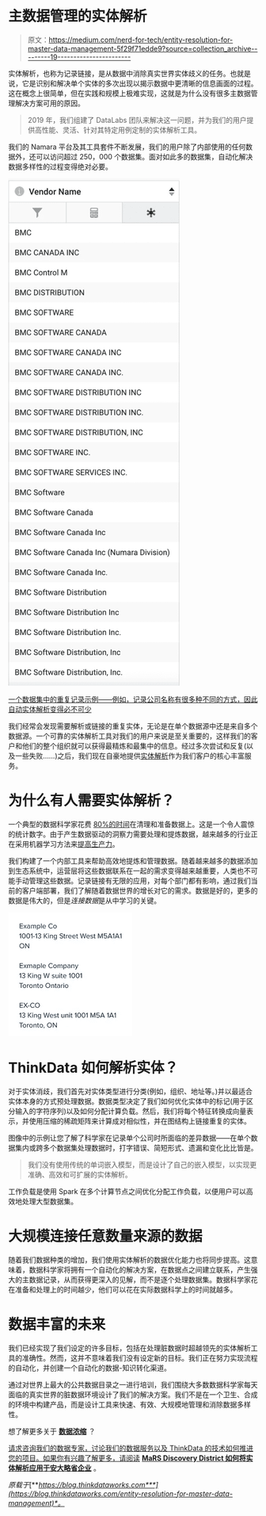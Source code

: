 # 主数据管理的实体解析

> 原文：<https://medium.com/nerd-for-tech/entity-resolution-for-master-data-management-5f29f71edde9?source=collection_archive---------19----------------------->

实体解析，也称为记录链接，是从数据中消除真实世界实体歧义的任务。也就是说，它是识别和解决单个实体的多次出现以揭示数据中更清晰的信息画面的过程。这在概念上很简单，但在实践和规模上极难实现，这就是为什么没有很多主数据管理解决方案可用的原因。

> 2019 年，我们组建了 DataLabs 团队来解决这一问题，并为我们的用户提供高性能、灵活、针对其特定用例定制的实体解析工具。

我们的 Namara 平台及其工具套件不断发展，我们的用户除了内部使用的任何数据外，还可以访问超过 250，000 个数据集。面对如此多的数据集，自动化解决数据多样性的过程变得绝对必要。

![](img/76b678d43d7a4bc59e3b0d180a614315.png)

[一个数据集中的重复记录示例——例如，记录公司名称有很多种不同的方式，因此自动实体解析变得必不可少](https://cdn2.hubspot.net/hubfs/5507284/Screen%20Shot%202019-10-02%20at%2012.11.48%20PM.png)

我们经常会发现需要解析或链接的重复实体，无论是在单个数据源中还是来自多个数据源。一个可靠的实体解析工具对我们的用户来说是至关重要的，这样我们的客户和他们的整个组织就可以获得最精炼和最集中的信息。经过多次尝试和反复(以及一些失败……)之后，我们现在自豪地提供[实体解析](https://www.thinkdataworks.com/products/data-enrichment)作为我们客户的核心丰富服务。

# 为什么有人需要实体解析？

一个典型的数据科学家花费 [80%的时间](https://www.forbes.com/sites/gilpress/2016/03/23/data-preparation-most-time-consuming-least-enjoyable-data-science-task-survey-says/#76e791466f63)在清理和准备数据上。这是一个令人震惊的统计数字。由于产生数据驱动的洞察力需要处理和提炼数据，越来越多的行业正在采用机器学习方法来[提高生产力](https://www.therecord.com/news-story/9593232-waterloo-ai-company-works-with-audi-on-driverless-technology/)。

我们构建了一个内部工具来帮助高效地提炼和管理数据。随着越来越多的数据添加到生态系统中，运营层将这些数据联系在一起的需求变得越来越重要，人类也不可能手动管理这些数据。记录链接有无限的应用，对每个部门都有影响，通过我们当前的客户端部署，我们了解随着数据世界的增长对它的需求。数据是好的，更多的数据是伟大的，但是*连接数据*是从中学习的关键。

![](img/7d33db822ce3fe5f99e7a5e420e891f4.png)

# ThinkData 如何解析实体？

对于实体消歧，我们首先对实体类型进行分类(例如，组织、地址等。)并以最适合实体本身的方式预处理数据。数据类型决定了我们如何优化实体中的标记(用于区分输入的字符序列)以及如何分配计算负载。然后，我们将每个特征转换成向量表示，并使用压缩的稀疏矩阵来计算成对相似性，并在图结构上链接重复的实体。

图像中的示例让您了解了科学家在记录单个公司时所面临的差异数据——在单个数据集内或跨多个数据集处理数据时，打字错误、简短形式、遗漏和变化比比皆是。

> 我们没有使用传统的单词嵌入模型，而是设计了自己的嵌入模型，以实现更准确、高效和可扩展的实体解析。

工作负载是使用 Spark 在多个计算节点之间优化分配工作负载，以便用户可以高效地处理大型数据集。

# 大规模连接任意数量来源的数据

随着我们数据种类的增加，我们使用实体解析的数据优化能力也将同步提高。这意味着，数据科学家将拥有一个自动化的解决方案，在数据点之间建立联系，产生强大的主数据记录，从而获得更深入的见解，而不是逐个处理数据集。数据科学家花在准备和处理上的时间越少，他们可以花在实际数据科学上的时间就越多。

# 数据丰富的未来

我们已经实现了我们设定的许多目标，包括在处理脏数据时超越领先的实体解析工具的准确性。然而，这并不意味着我们没有设定新的目标。我们正在努力实现流程的自动化，并创建一个自动化的数据-知识转化渠道。

通过对世界上最大的公共数据目录之一进行培训，我们围绕大多数数据科学家每天面临的真实世界的脏数据环境设计了我们的解决方案。我们不是在一个卫生、合成的环境中构建产品，而是设计工具来快速、有效、大规模地管理和消除数据多样性。

想了解更多关于 [**数据浓缩**](https://www.thinkdataworks.com/products/data-enrichment) ？

[请求咨询我们的数据专家，讨论我们的数据服务以及 ThinkData 的技术如何推进您的项目。如果你有兴趣了解更多，请阅读](https://meetings.hubspot.com/eugene) [**MaRS Discovery District 如何将实体解析应用于安大略省企业**](https://blog.thinkdataworks.com/mars-thinkdata-apply-machine-learning-to-ontario-businesses) 。

*原载于*[***https://blog.thinkdataworks.com***](https://blog.thinkdataworks.com/entity-resolution-for-master-data-management)*。*